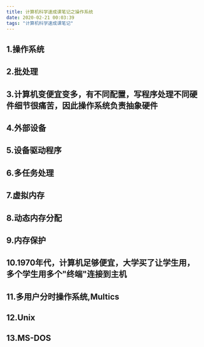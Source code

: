 ```yaml
---
title: 计算机科学速成课笔记之操作系统
date: 2020-02-21 00:03:39
tags: "计算机科学速成课笔记"
---
```


## 1.操作系统

## 2.批处理

## 3.计算机变便宜变多，有不同配置，写程序处理不同硬件细节很痛苦，因此操作系统负责抽象硬件
<!--more-->

## 4.外部设备

## 5.设备驱动程序

## 6.多任务处理

## 7.虚拟内存

## 8.动态内存分配

## 9.内存保护

## 10.1970年代，计算机足够便宜，大学买了让学生用，多个学生用多个"终端"连接到主机

## 11.多用户分时操作系统,Multics

## 12.Unix

## 13.MS-DOS